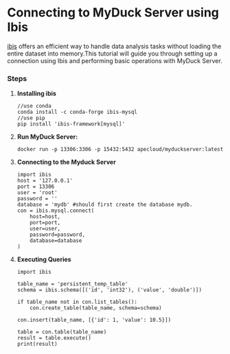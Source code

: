 # **Connecting to MyDuck Server using Ibis**

[ibis](https://ibis-project.org/) offers an efficient way to handle data analysis tasks without loading the entire dataset into memory.This tutorial will guide you through setting up a connection using Ibis and performing basic operations with MyDuck Server.

### Steps

1. **Installing ibis**

   ```
   //use conda 
   conda install -c conda-forge ibis-mysql
   //use pip
   pip install 'ibis-framework[mysql]'
   ```

2. **Run MyDuck Server:**

   ```
   docker run -p 13306:3306 -p 15432:5432 apecloud/myduckserver:latest
   ```

3. **Connecting to the Myduck Server**

   ```
   import ibis
   host = '127.0.0.1'
   port = 13306  
   user = 'root'
   password = ''
   database = 'mydb' #should first create the database mydb.
   con = ibis.mysql.connect(
       host=host,
       port=port,
       user=user,
       password=password,
       database=database
   )
   ```

4. **Executing Queries**

   ```
   import ibis
   
   table_name = 'persistent_temp_table'
   schema = ibis.schema([('id', 'int32'), ('value', 'double')])
   
   if table_name not in con.list_tables():
       con.create_table(table_name, schema=schema)
   
   con.insert(table_name, [{'id': 1, 'value': 10.5}])
   
   table = con.table(table_name)
   result = table.execute()
   print(result)
   ```